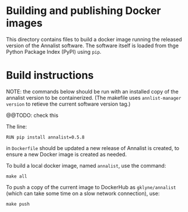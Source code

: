 # Building and publishing Docker images

This directory contains files to build a docker image running the released version of the Annalist software.  The software itself is loaded from thge Python Package Index (PyPI) using `pip`.

# Build instructions

NOTE: the commands below should be run with an installed copy of the annalist version to be containerized.  (The makefile uses `annlist-manager version` to retieve the current software version tag.)

@@TODO: check this

The line:

    RUN pip install annalist=0.5.8

in `Dockerfile` should be updated a new release of Annalist is created, to ensure a new Docker image is created as needed.

To build a local docker image, named `annalist`, use the command:

    make all

To push a copy of the current image to DockerHub as `gklyne/annalist` (which can take some time on a slow network connection), use:

    make push


